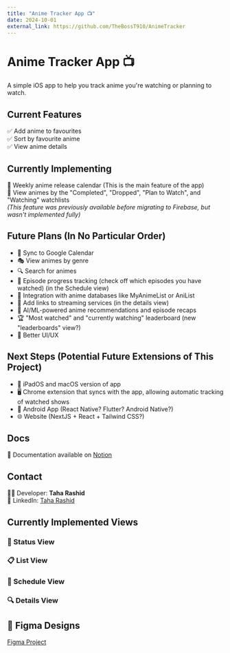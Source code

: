 ```yaml
---
title: "Anime Tracker App 📺"
date: 2024-10-01
external_link: https://github.com/TheBossT910/AnimeTracker
---
```


# Anime Tracker App 📺
A simple iOS app to help you track anime you're watching or planning to watch.

## Current Features
✅ Add anime to favourites  
✅ Sort by favourite anime  
✅ View anime details  

## Currently Implementing
🚧 Weekly anime release calendar (This is the main feature of the app)  
🚧 View animes by the "Completed", "Dropped", "Plan to Watch", and "Watching" watchlists  
_(This feature was previously available before migrating to Firebase, but wasn't implemented fully)_

## Future Plans (In No Particular Order)
- 🔄 Sync to Google Calendar  
- 🎭 View animes by genre  
- 🔍 Search for animes  
- 📌 Episode progress tracking (check off which episodes you have watched) (in the Schedule view)  
- 🔗 Integration with anime databases like MyAnimeList or AniList  
- 🎥 Add links to streaming services (in the details view)  
- 🤖 AI/ML-powered anime recommendations and episode recaps  
- 🏆 "Most watched" and "currently watching" leaderboard (new "leaderboards" view?)  
- 🎨 Better UI/UX  

## Next Steps (Potential Future Extensions of This Project)
- 📱 iPadOS and macOS version of app  
- 🖥️ Chrome extension that syncs with the app, allowing automatic tracking of watched shows  
- 🤖 Android App (React Native? Flutter? Android Native?)  
- 🌐 Website (NextJS + React + Tailwind CSS?)  

## Docs
📄 Documentation available on [Notion](#)  

## Contact
👨‍💻 Developer: **Taha Rashid**  
🔗 LinkedIn: [Taha Rashid](https://www.linkedin.com/in/taha-rashid192)  

## Currently Implemented Views
### 📂 Status View
### 📋 List View
### 📅 Schedule View
### 🔍 Details View

## 🎨 Figma Designs
[Figma Project](#)